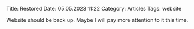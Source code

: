 Title: Restored
Date: 05.05.2023 11:22
Category: Articles
Tags: website

Website should be back up. Maybe I will pay more attention to it this time.